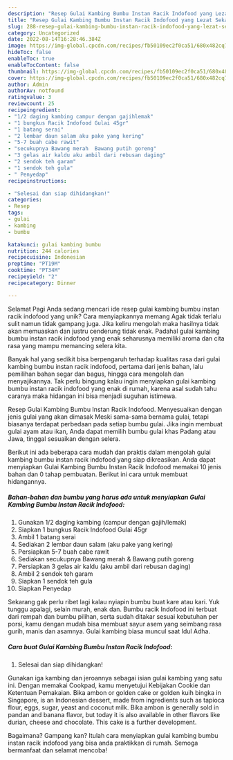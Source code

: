 ```yaml
---
description: "Resep Gulai Kambing Bumbu Instan Racik Indofood yang Lezat Sekali"
title: "Resep Gulai Kambing Bumbu Instan Racik Indofood yang Lezat Sekali"
slug: 288-resep-gulai-kambing-bumbu-instan-racik-indofood-yang-lezat-sekali
category: Uncategorized
date: 2022-08-14T16:28:46.384Z
image: https://img-global.cpcdn.com/recipes/fb50109ec2f0ca51/680x482cq70/gulai-kambing-bumbu-instan-racik-indofood-foto-resep-utama.jpg
hideToc: false
enableToc: true
enableTocContent: false
thumbnail: https://img-global.cpcdn.com/recipes/fb50109ec2f0ca51/680x482cq70/gulai-kambing-bumbu-instan-racik-indofood-foto-resep-utama.jpg
cover: https://img-global.cpcdn.com/recipes/fb50109ec2f0ca51/680x482cq70/gulai-kambing-bumbu-instan-racik-indofood-foto-resep-utama.jpg
author: Admin
authorAv: notfound
ratingvalue: 3
reviewcount: 25
recipeingredient:
- "1/2 daging kambing campur dengan gajihlemak"
- "1 bungkus Racik Indofood Gulai 45gr"
- "1 batang serai"
- "2 lembar daun salam aku pake yang kering"
- "5-7 buah cabe rawit"
- "secukupnya Bawang merah  Bawang putih goreng"
- "3 gelas air kaldu aku ambil dari rebusan daging"
- "2 sendok teh garam"
- "1 sendok teh gula"
- " Penyedap"
recipeinstructions:

- "Selesai dan siap dihidangkan!"
categories:
- Resep
tags:
- gulai
- kambing
- bumbu

katakunci: gulai kambing bumbu 
nutrition: 244 calories
recipecuisine: Indonesian
preptime: "PT19M"
cooktime: "PT34M"
recipeyield: "2"
recipecategory: Dinner

---
```



Selamat Pagi Anda sedang mencari ide resep gulai kambing bumbu instan racik indofood yang unik? Cara menyiapkannya memang Agak tidak terlalu sulit namun tidak gampang juga. Jika keliru mengolah maka hasilnya tidak akan memuaskan dan justru cenderung tidak enak. Padahal gulai kambing bumbu instan racik indofood yang enak seharusnya memiliki aroma dan cita rasa yang mampu memancing selera kita.


Banyak hal yang sedikit bisa berpengaruh terhadap kualitas rasa dari gulai kambing bumbu instan racik indofood, pertama dari jenis bahan, lalu pemilihan bahan segar dan bagus, hingga cara mengolah dan menyajikannya. Tak perlu bingung kalau ingin menyiapkan gulai kambing bumbu instan racik indofood yang enak di rumah, karena asal sudah tahu caranya maka hidangan ini bisa menjadi suguhan istimewa.

Resep Gulai Kambing Bumbu Instan Racik Indofood. Menyesuaikan dengan jenis gulai yang akan dimasak Meski sama-sama bernama gulai, tetapi biasanya terdapat perbedaan pada setiap bumbu gulai. Jika ingin membuat gulai ayam atau ikan, Anda dapat memilih bumbu gulai khas Padang atau Jawa, tinggal sesuaikan dengan selera.


Berikut ini ada beberapa cara mudah dan praktis dalam mengolah gulai kambing bumbu instan racik indofood yang siap dikreasikan. Anda dapat menyiapkan Gulai Kambing Bumbu Instan Racik Indofood memakai 10 jenis bahan dan 0 tahap pembuatan. Berikut ini cara untuk membuat hidangannya.

<!--inarticleads1-->

##### Bahan-bahan dan bumbu yang harus ada untuk menyiapkan Gulai Kambing Bumbu Instan Racik Indofood:

1. Gunakan 1/2 daging kambing (campur dengan gajih/lemak)
1. Siapkan 1 bungkus Racik Indofood Gulai 45gr
1. Ambil 1 batang serai
1. Sediakan 2 lembar daun salam (aku pake yang kering)
1. Persiapkan 5-7 buah cabe rawit
1. Sediakan secukupnya Bawang merah &amp; Bawang putih goreng
1. Persiapkan 3 gelas air kaldu (aku ambil dari rebusan daging)
1. Ambil 2 sendok teh garam
1. Siapkan 1 sendok teh gula
1. Siapkan  Penyedap


Sekarang gak perlu ribet lagi kalau nyiapin bumbu buat kare atau kari. Yuk tunggu apalagi, selain murah, enak dan. Bumbu racik Indofood ini terbuat dari rempah dan bumbu pilihan, serta sudah ditakar sesuai kebutuhan per porsi, kamu dengan mudah bisa membuat sayur asem yang seimbang rasa gurih, manis dan asamnya. Gulai kambing biasa muncul saat Idul Adha. 

<!--inarticleads2-->

##### Cara buat Gulai Kambing Bumbu Instan Racik Indofood:


1. Selesai dan siap dihidangkan!

Gunakan iga kambing dan jeroannya sebagai isian gulai kambing yang satu ini. Dengan memakai Cookpad, kamu menyetujui Kebijakan Cookie dan Ketentuan Pemakaian. Bika ambon or golden cake or golden kuih bingka in Singapore, is an Indonesian dessert, made from ingredients such as tapioca flour, eggs, sugar, yeast and coconut milk. Bika ambon is generally sold in pandan and banana flavor, but today it is also available in other flavors like durian, cheese and chocolate. This cake is a further development. 

Bagaimana? Gampang kan? Itulah cara menyiapkan gulai kambing bumbu instan racik indofood yang bisa anda praktikkan di rumah. Semoga bermanfaat dan selamat mencoba!
